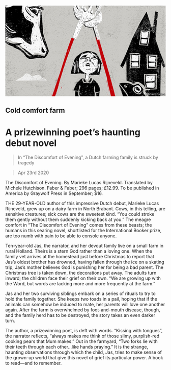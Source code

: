 ![](./images/20200425_BKD002_0.jpg)

## Cold comfort farm

# A prizewinning poet’s haunting debut novel

> In “The Discomfort of Evening”, a Dutch farming family is struck by tragedy

> Apr 23rd 2020

The Discomfort of Evening. By Marieke Lucas Rijneveld. Translated by Michele Hutchison. Faber & Faber; 296 pages; £12.99. To be published in America by Graywolf Press in September; $16.

THE 29-YEAR-OLD author of this impressive Dutch debut, Marieke Lucas Rijneveld, grew up on a dairy farm in North Brabant. Cows, in this telling, are sensitive creatures; sick cows are the sweetest kind. “You could stroke them gently without them suddenly kicking back at you.” The meagre comfort in “The Discomfort of Evening” comes from these beasts; the humans in this searing novel, shortlisted for the International Booker prize, are too numb with pain to be able to console anyone.

Ten-year-old Jas, the narrator, and her devout family live on a small farm in rural Holland. Theirs is a stern God rather than a loving one. When the family vet arrives at the homestead just before Christmas to report that Jas’s oldest brother has drowned, having fallen through the ice on a skating trip, Jas’s mother believes God is punishing her for being a bad parent. The Christmas tree is taken down, the decorations put away. The adults turn inward; the children face their grief on their own. “We are growing up with the Word, but words are lacking more and more frequently at the farm.”

Jas and her two surviving siblings embark on a series of rituals to try to hold the family together. She keeps two toads in a pail, hoping that if the animals can somehow be induced to mate, her parents will love one another again. After the farm is overwhelmed by foot-and-mouth disease, though, and the family herd has to be destroyed, the story takes an even darker turn.

The author, a prizewinning poet, is deft with words. “Kissing with tongues”, the narrator reflects, “always makes me think of those slimy, purplish-red cooking pears that Mum makes.” Out in the farmyard, “Two forks lie with their teeth through each other…like hands praying.” It is the strange, haunting observations through which the child, Jas, tries to make sense of the grown-up world that give this novel of grief its particular power. A book to read—and to remember.
